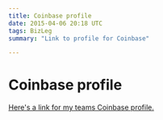 ```yaml
---
title: Coinbase profile
date: 2015-04-06 20:18 UTC
tags: BizLeg
summary: "Link to profile for Coinbase"

---
```


# Coinbase profile

[Here's a link for my teams Coinbase profile.](http://bit.ly/1FgKqld)
